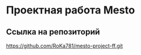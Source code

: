 # Проектная работа Mesto

## Ссылка на репозиторий
https://github.com/RoKa781/mesto-project-ff.git

